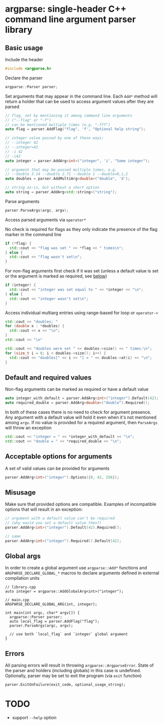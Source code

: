 # argparse: single-header C++ command line argument parser library
## Basic usage
Include the header
```cpp
#include <argparse.h>
```

Declare the parser
```cpp
argparse::Parser parser;
```

Set arguments that may appear in the command line. Each `Add*` method will
return a holder that can be used to access argument values after they are parsed
```cpp
// flag, set by mentioning it among command line arguments
// ("--flag" or "-f")
// can be mentioned multiple times (e.g. "-fff")
auto flag = parser.AddFlag("flag", 'f', "Optional help string");

// integer value passed by one of these ways:
// --integer 42
// --integer=42
// -i 42
// -i42
auto integer = parser.AddArg<int>("integer", 'i', "Some integer");

// argument that may be passed multiple times, e.g.
// --double 3.14 --double 2.71 --double 1 --double=0,1,2
auto doubles = parser.AddMultiArg<double>("double", 'd');

// string as-is, but without a short option
auto string = parser.AddArg<std::string>("string");
```

Parse arguments
```cpp
parser.ParseArgs(argc, argv);
```

Access parsed arguments via `operator*`

No check is required for flags as they only indicate the presence of the flag
marker in the command line
```cpp
if (*flag) {
  std::cout << "flag was set " << *flag << " times\n";
} else {
  std::cout << "flag wasn't set\n";
}
```

For non-flag arguments first check if it was set (unless a default value is set
or the argument is marked as required, see
[below](#default-and-required-values))
```cpp
if (integer) {
  std::cout << "integer was set equal to " << *integer << "\n";
} else {
  std::cout << "integer wasn't set\n";
}
```

Access individual multiarg entries using range-based for loop or `operator->`
```cpp
std::cout << "doubles: "
for (double x : *doubles) {
  std::cout << x << "\n";
}
std::cout << "\n"

std::cout << "doubles were set " << doubles->size() << " times:\n";
for (size_t i = 0; i < doubles->size(); i++) {
  std::cout << "doubles[" << i << "] = " << doubles->at(i) << "\n";
}
```

## Default and required values
Non-flag arguments can be marked as required or have a default value
```cpp
auto integer_with_default = parser.AddArg<int>("integer").Default(42);
auto required_double = parser.AddArg<double>("double").Required();
```

In both of these cases there is no need to check for argument presence. Any
argument with a default value will hold it even when it's not mentioned among
`argv`. If no value is provided for a required argument, then `ParseArgs` will
throw an exception
```cpp
std::cout << "integer = " << *integer_with_default << "\n";
std::cout << "double = " << *required_double << "\n";
```

## Acceptable options for arguments
A set of valid values can be provided for arguments
```cpp
parser.AddArg<int>("integer").Options({0, 42, 256});
```

## Misusage
Make sure that provided options are compatible. Examples of incompatible
options that will result in an exception:
```cpp
// argument with a default value can't be required
// (why would you set a default value then?)
parser.AddArg<int>("integer").Default(42).Required();

// same
parser.AddArg<int>("integer").Required().Default(42);
```

## Global args
In order to create a global argument use `argparse::Add*` functions and
`ARGPARSE_DECLARE_GLOBAL_*` macros to declare arguments defined in external
compilation units
```
// library.cpp
auto integer = argparse::AddGlobalArg<int>("integer");

// main.cpp
ARGPARSE_DECLARE_GLOBAL_ARG(int, integer);

int main(int argc, char* argv[]) {
  argparse::Parser parser;
  auto local_flag = parser.AddFlag("flag");
  parser.ParseArgs(argc, argv);

  // use both `local_flag` and `integer` global argument
}
```

## Errors
All parsing errors will result in throwing `argparse::ArgparseError`. State of
the parser and holders (including globals) in this case is undefined.
Optionally, parser may be set to exit the program (via `exit` function)
```
parser.ExitOnFailure(exit_code, optional_usage_string);
```

# TODO
* support `--help` option
